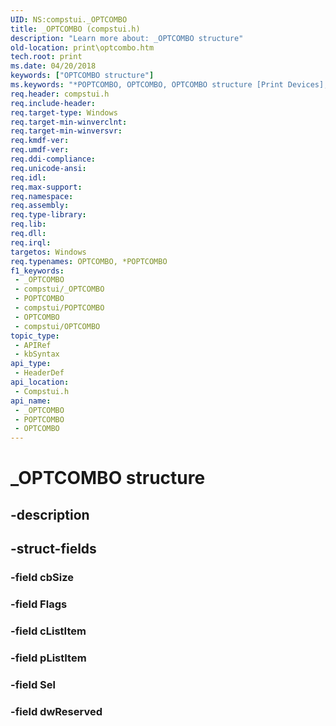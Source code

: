 ```yaml
---
UID: NS:compstui._OPTCOMBO
title: _OPTCOMBO (compstui.h)
description: "Learn more about: _OPTCOMBO structure"
old-location: print\optcombo.htm
tech.root: print
ms.date: 04/20/2018
keywords: ["OPTCOMBO structure"]
ms.keywords: "*POPTCOMBO, OPTCOMBO, OPTCOMBO structure [Print Devices], POPTCOMBO, POPTCOMBO structure pointer [Print Devices], _OPTCOMBO, compstui/OPTCOMBO, compstui/POPTCOMBO, print.optcombo"
req.header: compstui.h
req.include-header: 
req.target-type: Windows
req.target-min-winverclnt: 
req.target-min-winversvr: 
req.kmdf-ver: 
req.umdf-ver: 
req.ddi-compliance: 
req.unicode-ansi: 
req.idl: 
req.max-support: 
req.namespace: 
req.assembly: 
req.type-library: 
req.lib: 
req.dll: 
req.irql: 
targetos: Windows
req.typenames: OPTCOMBO, *POPTCOMBO
f1_keywords:
 - _OPTCOMBO
 - compstui/_OPTCOMBO
 - POPTCOMBO
 - compstui/POPTCOMBO
 - OPTCOMBO
 - compstui/OPTCOMBO
topic_type:
 - APIRef
 - kbSyntax
api_type:
 - HeaderDef
api_location:
 - Compstui.h
api_name:
 - _OPTCOMBO
 - POPTCOMBO
 - OPTCOMBO
---
```


# _OPTCOMBO structure


## -description

## -struct-fields

### -field cbSize

### -field Flags

### -field cListItem

### -field pListItem

### -field Sel

### -field dwReserved

